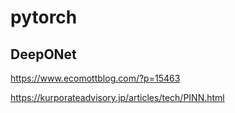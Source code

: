 # pytorch
## DeepONet
https://www.ecomottblog.com/?p=15463

https://kurporateadvisory.jp/articles/tech/PINN.html
